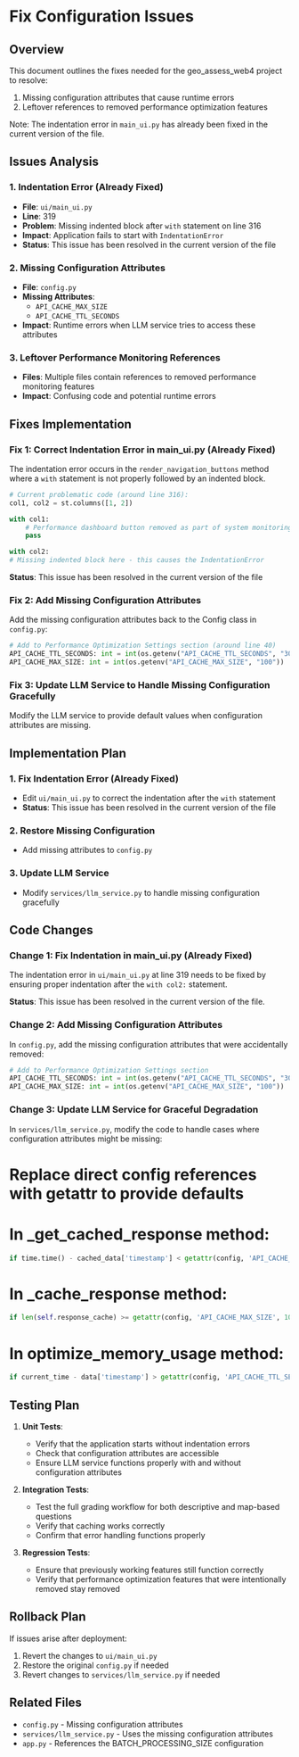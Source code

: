 # Fix Configuration Issues

## Overview

This document outlines the fixes needed for the geo_assess_web4 project to resolve:
1. Missing configuration attributes that cause runtime errors
2. Leftover references to removed performance optimization features

Note: The indentation error in `main_ui.py` has already been fixed in the current version of the file.

## Issues Analysis

### 1. Indentation Error (Already Fixed)
- **File**: `ui/main_ui.py`
- **Line**: 319
- **Problem**: Missing indented block after `with` statement on line 316
- **Impact**: Application fails to start with `IndentationError`
- **Status**: This issue has been resolved in the current version of the file

### 2. Missing Configuration Attributes
- **File**: `config.py`
- **Missing Attributes**:
  - `API_CACHE_MAX_SIZE`
  - `API_CACHE_TTL_SECONDS`
- **Impact**: Runtime errors when LLM service tries to access these attributes

### 3. Leftover Performance Monitoring References
- **Files**: Multiple files contain references to removed performance monitoring features
- **Impact**: Confusing code and potential runtime errors

## Fixes Implementation

### Fix 1: Correct Indentation Error in main_ui.py (Already Fixed)

The indentation error occurs in the `render_navigation_buttons` method where a `with` statement is not properly followed by an indented block.

```python
# Current problematic code (around line 316):
col1, col2 = st.columns([1, 2])

with col1:
    # Performance dashboard button removed as part of system monitoring cleanup
    pass

with col2:
# Missing indented block here - this causes the IndentationError
```

**Status**: This issue has been resolved in the current version of the file

### Fix 2: Add Missing Configuration Attributes

Add the missing configuration attributes back to the Config class in `config.py`:

```python
# Add to Performance Optimization Settings section (around line 40)
API_CACHE_TTL_SECONDS: int = int(os.getenv("API_CACHE_TTL_SECONDS", "300"))
API_CACHE_MAX_SIZE: int = int(os.getenv("API_CACHE_MAX_SIZE", "100"))
```

### Fix 3: Update LLM Service to Handle Missing Configuration Gracefully

Modify the LLM service to provide default values when configuration attributes are missing.

## Implementation Plan

### 1. Fix Indentation Error (Already Fixed)
- Edit `ui/main_ui.py` to correct the indentation after the `with` statement
- **Status**: This issue has been resolved in the current version of the file

### 2. Restore Missing Configuration
- Add missing attributes to `config.py`

### 3. Update LLM Service
- Modify `services/llm_service.py` to handle missing configuration gracefully

## Code Changes

### Change 1: Fix Indentation in main_ui.py (Already Fixed)
The indentation error in `ui/main_ui.py` at line 319 needs to be fixed by ensuring proper indentation after the `with col2:` statement.

**Status**: This issue has been resolved in the current version of the file.

### Change 2: Add Missing Configuration Attributes
In `config.py`, add the missing configuration attributes that were accidentally removed:

```python
# Add to Performance Optimization Settings section
API_CACHE_TTL_SECONDS: int = int(os.getenv("API_CACHE_TTL_SECONDS", "300"))
API_CACHE_MAX_SIZE: int = int(os.getenv("API_CACHE_MAX_SIZE", "100"))
```

### Change 3: Update LLM Service for Graceful Degradation
In `services/llm_service.py`, modify the code to handle cases where configuration attributes might be missing:

# Replace direct config references with getattr to provide defaults
# In _get_cached_response method:
```python
if time.time() - cached_data['timestamp'] < getattr(config, 'API_CACHE_TTL_SECONDS', 300):
```

# In _cache_response method:
```python
if len(self.response_cache) >= getattr(config, 'API_CACHE_MAX_SIZE', 100):
```

# In optimize_memory_usage method:
```python
if current_time - data['timestamp'] > getattr(config, 'API_CACHE_TTL_SECONDS', 300):
```

## Testing Plan

1. **Unit Tests**:
   - Verify that the application starts without indentation errors
   - Check that configuration attributes are accessible
   - Ensure LLM service functions properly with and without configuration attributes

2. **Integration Tests**:
   - Test the full grading workflow for both descriptive and map-based questions
   - Verify that caching works correctly
   - Confirm that error handling functions properly

3. **Regression Tests**:
   - Ensure that previously working features still function correctly
   - Verify that performance optimization features that were intentionally removed stay removed

## Rollback Plan

If issues arise after deployment:
1. Revert the changes to `ui/main_ui.py`
2. Restore the original `config.py` if needed
3. Revert changes to `services/llm_service.py` if needed

## Related Files

- `config.py` - Missing configuration attributes
- `services/llm_service.py` - Uses the missing configuration attributes
- `app.py` - References the BATCH_PROCESSING_SIZE configuration
